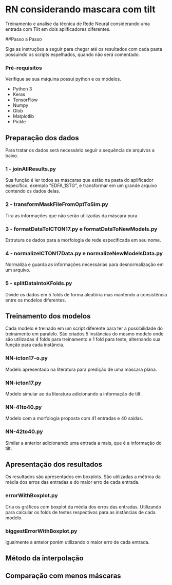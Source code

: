 # RN considerando mascara com tilt
Treinamento e analise da técnica de Rede Neural considerando uma entrada com Tilt em dois aplificadores diferentes.

##Passo a Passo

Siga as instruções a seguir para chegar até os resultados com cada pasta possuindo os scripts espelhados, quando não será comentado.

### Pré-requisitos

Verifique se sua máquina possui python e os módelos.

* Python 3
* Keras
* TensorFlow
* Numpy
* Glob
* Matplotlib
* Pickle

## Preparação dos dados
Para tratar os dados será necessário seguir a sequência de arquivos a baixo.

### 1 - joinAllResults.py
Sua função é ler todos as máscaras que estão na pasta do aplificador específico, exemplo "EDFA_1STG", e transformar em um grande arquivo contendo os dados delas.

### 2 - transformMaskFileFromOptToSim.py
Tira as informações que não serão utilizadas da máscara pura.

### 3 - formatDataToICTON17.py e formatDataToNewModels.py
Estrutura os dados para a morfologia de rede especificada em seu nome.

### 4 - normalizeICTON17Data.py e normalizeNewModelsData.py
Normaliza e guarda as informações necessárias para desnormalização em um arquivo.

### 5 - splitDataIntoKFolds.py
Divide os dados em 5 folds de forma aleatória mas mantendo a consistência entre os modelos diferentes.

## Treinamento dos modelos

Cada modelo é treinado em um script diferente para ter a possibilidade do treinamento em paralelo.
São criados 5 instâncias do mesmo modelo onde são utilizadas 4 folds para treinamento e 1 fold para teste, alternando sua função para cada instância. 

### NN-icton17-o.py
Modelo apresentado na literatura para predição de uma máscara plana.

### NN-icton17.py
Modelo simular ao da literatura adicionando a informação de tilt.

### NN-41to40.py
Modelo com a morfologia proposta com 41 entradas e 40 saídas.

### NN-42to40.py
Similar a anterior adicionando uma entrada a mais, que é a informação do tilt.

## Apresentação dos resultados

Os resultados são apresentados em boxplots. São utilizadas a métrica da média dos erros das entradas e do maior erro de cada entrada.

### errorWithBoxplot.py
Cria os gráficos com boxplot da média dos erros das entradas. Utilizando para calcular os folds de testes respectivos para as instâncias de cada modelo.

### biggestErrorWithBoxplot.py
Igualmente a anteior porém utilizando o maior erro de cada entrada.


## Método da interpolação

## Comparação com menos máscaras
